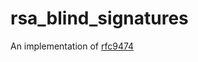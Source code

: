 # rsa_blind_signatures
An implementation of [rfc9474](https://datatracker.ietf.org/doc/html/rfc9474)
